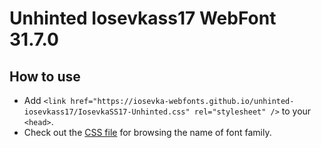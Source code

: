 # Unhinted Iosevkass17 WebFont 31.7.0

## How to use

- Add `<link href="https://iosevka-webfonts.github.io/unhinted-iosevkass17/IosevkaSS17-Unhinted.css" rel="stylesheet" />` to your `<head>`.
- Check out the [CSS file](./IosevkaSS17-Unhinted.css) for browsing the name of font family.
